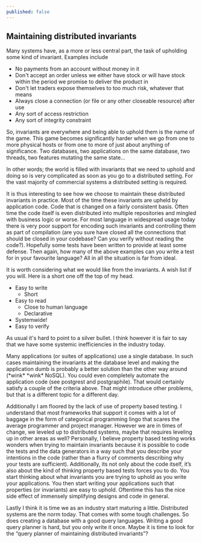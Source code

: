 ```yaml
---
published: false
---
```

## Maintaining distributed invariants

Many systems have, as a more or less central part, the task of upholding some kind of invariant. Examples include

- No payments from an account without money in it
- Don't accept an order unless we either have stock or will have stock within the period we promise to deliver the product in
- Don't let traders expose themselves to too much risk, whatever that means
- Always close a connection (or file or any other closeable resource) after use
- Any sort of access restriction
- Any sort of integrity constraint

So, invariants are everywhere and being able to uphold them is the name of the game. This game becomes significantly harder when we go from one to more physical hosts or from one to more of just about anything of significance. Two databases, two applications on the same database, two  threads, two features mutating the same state...

In other words; the world is filled with invariants that we need to uphold and doing so is very complicated as soon as you go to a distributed setting. For the vast majority of commercial systems a distributed setting is required.

It is thus interesting to see how we choose to maintain these distributed invariants in practice. Most of the time these invariants are upheld by application code. Code that is changed on a fairly consistent basis. Often time the code itself is even distributed into multiple repositories and mingled with business logic or worse. For most language in widespread usage today there is very poor support for encoding such invariants and controlling them as part of compilation (are you sure have closed all the connections that should be closed in your codebase? Can you verify without reading the code?). Hopefully some tests have been written to provide at least some defense. Then again, how many of the above examples can you write a test for in your favourite language? All in all the situation is far from ideal.

It is worth considering what we would like from the invariants. A wish list if you will. Here is a short one off the top of my head.
- Easy to write
	- Short
- Easy to read
	- Close to human language
	- Declarative
- Systemwide!
- Easy to verify

As usual it's hard to point to a silver bullet. I think however it is fair to say that we have some systemic inefficiencies in the industry today. 

Many applications (or suites of applications) use a single database. In such cases maintaining the invariants at the database level and making the application dumb is probably a better solution than the other way around (\*wink\* \*wink\* NoSQL). You could even completely automate the application code (see postgrest and postgraphile). That would certainly satisfy a couple of the criteria above. That might introduce other problems, but that is a different topic for a different day.

Additionally I am floored by the lack of use of property based testing. I understand that most frameworks that support it comes with a lot of baggage in the form of categorical programming lingo that scares the average programmer and project manager. However we are in times of change, we leveled up to distributed systems, maybe that requires leveling up in other areas as well? Personally, I believe property based testing works wonders when trying to maintain invariants because it is possible to code the tests and the data generators in a way such that you describe your intentions in the code (rather than a flurry of comments describing why your tests are sufficient). Additionally, its not only about the code itself, it’s also about the kind of thinking property based tests forces you to do. You start thinking about what invariants you are trying to uphold as you write your applications. You then start writing your applications such that properties (or invariants) are easy to uphold. Oftentime this has the nice side effect of immensely simplifying designs and code in general.

Lastly I think it is time we as an industry start maturing a little. Distributed systems are the norm today. That comes with some tough challenges. So does creating a database with a good query languages. Writing a good query planner is hard, but you only write it once. Maybe it is time to look for the “query planner of maintaining distributed invariants”?